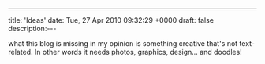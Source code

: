 ---
title: 'Ideas'
date: Tue, 27 Apr 2010 09:32:29 +0000
draft: false
description:---

what this blog is missing in my opinion is something creative that's not text-related. In other words it needs photos, graphics, design... and doodles!